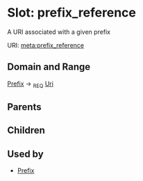 
# Slot: prefix_reference


A URI associated with a given prefix

URI: [meta:prefix_reference](https://w3id.org/biolink/biolinkml/meta/prefix_reference)


## Domain and Range

[Prefix](Prefix.md) ->  <sub>REQ</sub> [Uri](types/Uri.md)

## Parents


## Children


## Used by

 * [Prefix](Prefix.md)
